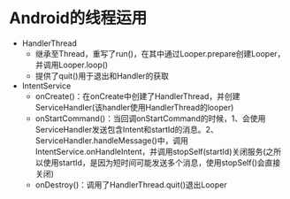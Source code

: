 # Android的线程运用
- HandlerThread
    - 继承至Thread，重写了run()，在其中通过Looper.prepare创建Looper，并调用Looper.loop()
    - 提供了quit()用于退出和Handler的获取
- IntentService
    - onCreate()：在onCreate中创建了HandlerThread，并创建ServiceHandler(该handler使用HandlerThread的looper)
    - onStartCommand()：当回调onStartCommand的时候，1、会使用ServiceHandler发送包含Intent和startId的消息。2、ServiceHandler.handleMessage()中，调用IntentService.onHandleIntent，并调用stopSelf(startId)关闭服务(之所以使用startId，是因为短时间可能发送多个消息，使用stopSelf()会直接关闭)
    - onDestroy()：调用了HandlerThread.quit()退出Looper